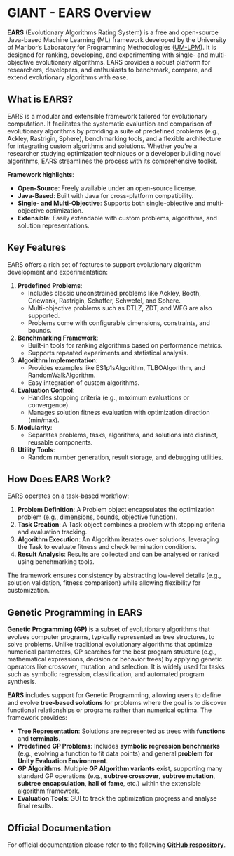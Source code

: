 # GIANT - EARS Overview

**EARS** (Evolutionary Algorithms Rating System) is a free and open-source Java-based Machine Learning (ML) framework developed by the University of Maribor’s Laboratory for Programming Methodologies ([UM-LPM](http://lpm.feri.um.si/en/)). It is designed for ranking, developing, and experimenting with single- and multi-objective evolutionary algorithms. EARS provides a robust platform for researchers, developers, and enthusiasts to benchmark, compare, and extend evolutionary algorithms with ease.
## What is EARS?
EARS is a modular and extensible framework tailored for evolutionary computation. It facilitates the systematic evaluation and comparison of evolutionary algorithms by providing a suite of predefined problems (e.g., Ackley, Rastrigin, Sphere), benchmarking tools, and a flexible architecture for integrating custom algorithms and solutions. Whether you're a researcher studying optimization techniques or a developer building novel algorithms, EARS streamlines the process with its comprehensive toolkit.

**Framework highlights**:
- **Open-Source**: Freely available under an open-source license.
- **Java-Based**: Built with Java for cross-platform compatibility.
- **Single- and Multi-Objective**: Supports both single-objective and multi-objective optimization.
- **Extensible**: Easily extendable with custom problems, algorithms, and solution representations.
## Key Features

EARS offers a rich set of features to support evolutionary algorithm development and experimentation:
1. **Predefined Problems**:  
    - Includes classic unconstrained problems like Ackley, Booth, Griewank, Rastrigin, Schaffer, Schwefel, and Sphere.
    - Multi-objective problems such as DTLZ, ZDT, and WFG are also supported.
    - Problems come with configurable dimensions, constraints, and bounds.
2. **Benchmarking Framework**:  
    - Built-in tools for ranking algorithms based on performance metrics.
    - Supports repeated experiments and statistical analysis.
3. **Algorithm Implementation**:  
    - Provides examples like ES1p1sAlgorithm, TLBOAlgorithm, and RandomWalkAlgorithm.
    - Easy integration of custom algorithms.
4. **Evaluation Control**:  
    - Handles stopping criteria (e.g., maximum evaluations or convergence).
    - Manages solution fitness evaluation with optimization direction (min/max).
5. **Modularity**:  
    - Separates problems, tasks, algorithms, and solutions into distinct, reusable components.
6. **Utility Tools**:  
    - Random number generation, result storage, and debugging utilities.
  
## How Does EARS Work?

EARS operates on a task-based workflow:
1. **Problem Definition**: A Problem object encapsulates the optimization problem (e.g., dimensions, bounds, objective function).
2. **Task Creation**: A Task object combines a problem with stopping criteria and evaluation tracking.
3. **Algorithm Execution**: An Algorithm iterates over solutions, leveraging the Task to evaluate fitness and check termination conditions.
4. **Result Analysis**: Results are collected and can be analysed or ranked using benchmarking tools.
  
The framework ensures consistency by abstracting low-level details (e.g., solution validation, fitness comparison) while allowing flexibility for customization.
## Genetic Programming in EARS
**Genetic Programming (GP)** is a subset of evolutionary algorithms that evolves computer programs, typically represented as tree structures, to solve problems. Unlike traditional evolutionary algorithms that optimize numerical parameters, GP searches for the best program structure (e.g., mathematical expressions, decision or behavior trees) by applying genetic operators like crossover, mutation, and selection. It is widely used for tasks such as symbolic regression, classification, and automated program synthesis.

**EARS** includes support for Genetic Programming, allowing users to define and evolve **tree-based solutions** for problems where the goal is to discover functional relationships or programs rather than numerical optima. The framework provides:
- **Tree Representation**: Solutions are represented as trees with **functions** and **terminals**.
- **Predefined GP Problems**: Includes **symbolic regression benchmarks** (e.g., evolving a function to fit data points) and general **problem for Unity Evaluation Environment**.
- **GP Algorithms**: Multiple **GP Algorithm variants** exist, supporting many standard GP operations (e.g., **subtree crossover**, **subtree mutation**, **subtree encapsulation**, **hall of fame**, etc.) within the extensible algorithm framework.
- **Evaluation Tools**: GUI to track the optimization progress and analyse final results. 
## Official Documentation
For official documentation please refer to the following [**GitHub respository**](https://github.com/UM-LPM/EARS).